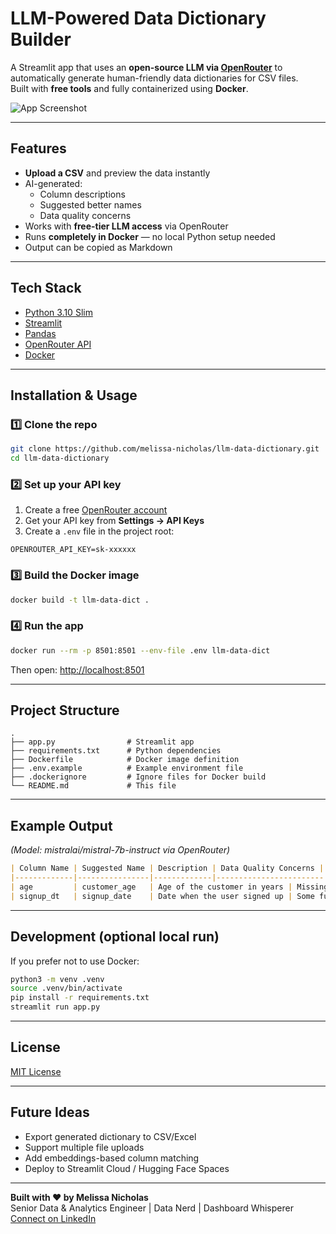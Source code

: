 # LLM-Powered Data Dictionary Builder

A Streamlit app that uses an **open-source LLM via [OpenRouter](https://openrouter.ai/)** to automatically generate human-friendly data dictionaries for CSV files.  
Built with **free tools** and fully containerized using **Docker**.

![App Screenshot](sample_data/Output_screenshot.png.png)

---

## Features
- **Upload a CSV** and preview the data instantly  
- AI-generated:
  - Column descriptions  
  - Suggested better names  
  - Data quality concerns  
- Works with **free-tier LLM access** via OpenRouter  
- Runs **completely in Docker** — no local Python setup needed  
- Output can be copied as Markdown

---

## Tech Stack
- [Python 3.10 Slim](https://hub.docker.com/_/python)
- [Streamlit](https://streamlit.io/)
- [Pandas](https://pandas.pydata.org/)
- [OpenRouter API](https://openrouter.ai/)
- [Docker](https://www.docker.com/)

---

## Installation & Usage

### 1️⃣ Clone the repo
```bash
git clone https://github.com/melissa-nicholas/llm-data-dictionary.git
cd llm-data-dictionary
```

### 2️⃣ Set up your API key
1. Create a free [OpenRouter account](https://openrouter.ai/)
2. Get your API key from **Settings → API Keys**
3. Create a `.env` file in the project root:
```env
OPENROUTER_API_KEY=sk-xxxxxx
```

### 3️⃣ Build the Docker image
```bash
docker build -t llm-data-dict .
```

### 4️⃣ Run the app
```bash
docker run --rm -p 8501:8501 --env-file .env llm-data-dict
```
Then open: [http://localhost:8501](http://localhost:8501)

---

## Project Structure
```
.
├── app.py                # Streamlit app
├── requirements.txt      # Python dependencies
├── Dockerfile            # Docker image definition
├── .env.example          # Example environment file
├── .dockerignore         # Ignore files for Docker build
└── README.md             # This file
```

---

## Example Output
*(Model: mistralai/mistral-7b-instruct via OpenRouter)*

```markdown
| Column Name | Suggested Name | Description | Data Quality Concerns |
|-------------|----------------|-------------|------------------------|
| age         | customer_age   | Age of the customer in years | Missing values for 5% of rows |
| signup_dt   | signup_date    | Date when the user signed up | Some future dates detected |
```

---

## Development (optional local run)
If you prefer not to use Docker:
```bash
python3 -m venv .venv
source .venv/bin/activate
pip install -r requirements.txt
streamlit run app.py
```

---

## License
[MIT License](LICENSE)

---

## Future Ideas
- Export generated dictionary to CSV/Excel
- Support multiple file uploads
- Add embeddings-based column matching
- Deploy to Streamlit Cloud / Hugging Face Spaces

---

**Built with ❤️ by Melissa Nicholas**  
Senior Data & Analytics Engineer | Data Nerd | Dashboard Whisperer  
[Connect on LinkedIn](https://www.linkedin.com/in/melissa-nicholas-7a143593/)
